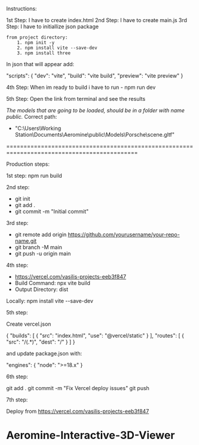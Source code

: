 Instructions:

1st Step: I have to create index.html
2nd Step: I have to create main.js
3rd Step: I have to initiallize json package

    from project directory:
        1. npm init -y
        2. npm install vite --save-dev
        3. npm install three

In json that will appear add:

"scripts": {
  "dev": "vite",
  "build": "vite build",
  "preview": "vite preview"
}


4th Step: When im ready to build i have to run
    - npm run dev

5th Step: Open the link from terminal and see the results

*The models that are going to be loaded, should be in a folder with name public.*
Correct path: 
  - "C:\Users\Working Station\Documents\Aeromine\public\Models\Porsche\scene.gltf"


============================================================================================

Production steps:

1st step: npm run build

2nd step:

  - git init
  - git add .
  - git commit -m "Initial commit"

3rd step:

  - git remote add origin https://github.com/yourusername/your-repo-name.git
  - git branch -M main
  - git push -u origin main


4th step: 

  - https://vercel.com/vasilis-projects-eeb3f847
  - Build Command: npx vite build
  - Output Directory: dist

  Locally: npm install vite --save-dev

5th step:

 Create vercel.json

 {
  "builds": [
    {
      "src": "index.html",
      "use": "@vercel/static"
    }
  ],
  "routes": [
    { "src": "/(.*)", "dest": "/" }
  ]
}

and update package.json with:

"engines": {
  "node": ">=18.x"
}

6th step:

git add .
git commit -m "Fix Vercel deploy issues"
git push

7th step:

Deploy from https://vercel.com/vasilis-projects-eeb3f847



# Aeromine-Interactive-3D-Viewer
